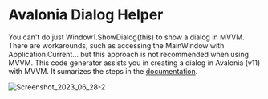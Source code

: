 # Avalonia Dialog Helper

You can't do just Window1.ShowDialog(this) to show a dialog in MVVM. There are workarounds, such as accessing the MainWindow with Application.Current... but this approach is not recommended when using MVVM.
This code generator assists you in creating a dialog in Avalonia (v11) with MVVM. It sumarizes the steps in the [documentation](https://docs.avaloniaui.net/docs/next/tutorials/music-store-app/opening-a-dialog#show-dialog).


![Screenshot_2023_06_28-2](https://github.com/spinalcord/Avalonia-Dialog-Helper/assets/4529150/9b14fb76-22ae-4d57-9f30-62442e26915f)
